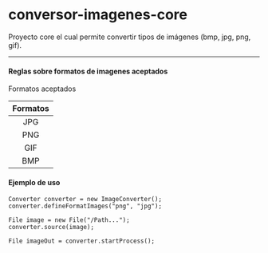 # conversor-imagenes-core
Proyecto core el cual permite convertir tipos de imágenes (bmp, jpg, png, gif).

***

#### Reglas sobre formatos de imagenes aceptados

Formatos aceptados

| Formatos |
| :----------------: |
| JPG |
| PNG |
| GIF |
| BMP |


#### Ejemplo de uso
~~~
Converter converter = new ImageConverter();
converter.defineFormatImages("png", "jpg");

File image = new File("/Path...");
converter.source(image);

File imageOut = converter.startProcess();
~~~